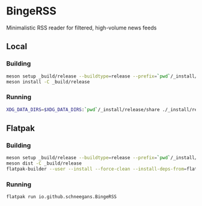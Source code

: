 # BingeRSS

Minimalistic RSS reader for filtered, high-volume news feeds

## Local

### Building

```bash
meson setup _build/release --buildtype=release --prefix=`pwd`/_install/release
meson install -C _build/release
```

### Running

```bash
XDG_DATA_DIRS=$XDG_DATA_DIRS:`pwd`/_install/release/share ./_install/release/bin/binge-rss
```

## Flatpak

### Building

```bash
meson setup _build/release --buildtype=release --prefix=`pwd`/_install/release
meson dist -C _build/release
flatpak-builder --user --install --force-clean --install-deps-from=flathub _repo build-aux/io.github.schneegans.BingeRSS.json
```

### Running

```bash
flatpak run io.github.schneegans.BingeRSS
```